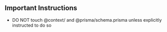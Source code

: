 ## Important Instructions
- DO NOT touch @context/ and @prisma/schema.prisma unless explicitly instructed to do so